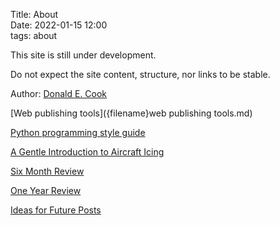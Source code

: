 Title: About   
Date: 2022-01-15 12:00  
tags: about  

This site is still under development.

Do not expect the site content, structure, nor links to be stable.  

Author: [Donald E. Cook]({filename}donald-cook.md)  

[Web publishing tools]({filename}web publishing tools.md)  

[Python programming style guide]({filename}python_style_guide.md)  

[A Gentle Introduction to Aircraft Icing]({filename}a_gentle_introduction_to_aircraft_icing.md)  

[Six Month Review]({filename}six_month_review.md)  

[One Year Review]({filename}one%20year%20review.md)  

[Ideas for Future Posts]({filename}ideas.md)  
